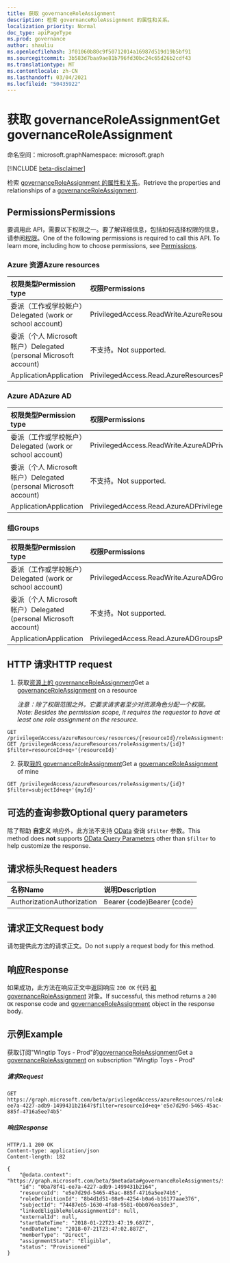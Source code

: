 ```yaml
---
title: 获取 governanceRoleAssignment
description: 检索 governanceRoleAssignment 的属性和关系。
localization_priority: Normal
doc_type: apiPageType
ms.prod: governance
author: shauliu
ms.openlocfilehash: 3f01060b80c9f50712014a16987d519d19b5bf91
ms.sourcegitcommit: 3b583d7baa9ae81b796fd30bc24c65d26b2cdf43
ms.translationtype: MT
ms.contentlocale: zh-CN
ms.lasthandoff: 03/04/2021
ms.locfileid: "50435922"
---
```

# <a name="get-governanceroleassignment"></a><span data-ttu-id="c7347-103">获取 governanceRoleAssignment</span><span class="sxs-lookup"><span data-stu-id="c7347-103">Get governanceRoleAssignment</span></span>

<span data-ttu-id="c7347-104">命名空间：microsoft.graph</span><span class="sxs-lookup"><span data-stu-id="c7347-104">Namespace: microsoft.graph</span></span>

[!INCLUDE [beta-disclaimer](../../includes/beta-disclaimer.md)]

<span data-ttu-id="c7347-105">检索 [governanceRoleAssignment 的属性和关系](../resources/governanceroleassignment.md)。</span><span class="sxs-lookup"><span data-stu-id="c7347-105">Retrieve the properties and relationships of a [governanceRoleAssignment](../resources/governanceroleassignment.md).</span></span>

## <a name="permissions"></a><span data-ttu-id="c7347-106">Permissions</span><span class="sxs-lookup"><span data-stu-id="c7347-106">Permissions</span></span>
<span data-ttu-id="c7347-p101">要调用此 API，需要以下权限之一。要了解详细信息，包括如何选择权限的信息，请参阅[权限](/graph/permissions-reference#privileged-access-permissions)。</span><span class="sxs-lookup"><span data-stu-id="c7347-p101">One of the following permissions is required to call this API. To learn more, including how to choose permissions, see [Permissions](/graph/permissions-reference#privileged-access-permissions).</span></span>

### <a name="azure-resources"></a><span data-ttu-id="c7347-109">Azure 资源</span><span class="sxs-lookup"><span data-stu-id="c7347-109">Azure resources</span></span>

| <span data-ttu-id="c7347-110">权限类型</span><span class="sxs-lookup"><span data-stu-id="c7347-110">Permission type</span></span> | <span data-ttu-id="c7347-111">权限</span><span class="sxs-lookup"><span data-stu-id="c7347-111">Permissions</span></span> |
|:--------------- |:----------- |
| <span data-ttu-id="c7347-112">委派（工作或学校帐户）</span><span class="sxs-lookup"><span data-stu-id="c7347-112">Delegated (work or school account)</span></span> | <span data-ttu-id="c7347-113">PrivilegedAccess.ReadWrite.AzureResources</span><span class="sxs-lookup"><span data-stu-id="c7347-113">PrivilegedAccess.ReadWrite.AzureResources</span></span> |
| <span data-ttu-id="c7347-114">委派（个人 Microsoft 帐户）</span><span class="sxs-lookup"><span data-stu-id="c7347-114">Delegated (personal Microsoft account)</span></span> | <span data-ttu-id="c7347-115">不支持。</span><span class="sxs-lookup"><span data-stu-id="c7347-115">Not supported.</span></span> |
| <span data-ttu-id="c7347-116">Application</span><span class="sxs-lookup"><span data-stu-id="c7347-116">Application</span></span> | <span data-ttu-id="c7347-117">PrivilegedAccess.Read.AzureResources</span><span class="sxs-lookup"><span data-stu-id="c7347-117">PrivilegedAccess.Read.AzureResources</span></span> |

### <a name="azure-ad"></a><span data-ttu-id="c7347-118">Azure AD</span><span class="sxs-lookup"><span data-stu-id="c7347-118">Azure AD</span></span>

| <span data-ttu-id="c7347-119">权限类型</span><span class="sxs-lookup"><span data-stu-id="c7347-119">Permission type</span></span> | <span data-ttu-id="c7347-120">权限</span><span class="sxs-lookup"><span data-stu-id="c7347-120">Permissions</span></span> |
|:--------------- |:----------- |
| <span data-ttu-id="c7347-121">委派（工作或学校帐户）</span><span class="sxs-lookup"><span data-stu-id="c7347-121">Delegated (work or school account)</span></span> | <span data-ttu-id="c7347-122">PrivilegedAccess.ReadWrite.AzureAD</span><span class="sxs-lookup"><span data-stu-id="c7347-122">PrivilegedAccess.ReadWrite.AzureAD</span></span> |
| <span data-ttu-id="c7347-123">委派（个人 Microsoft 帐户）</span><span class="sxs-lookup"><span data-stu-id="c7347-123">Delegated (personal Microsoft account)</span></span> | <span data-ttu-id="c7347-124">不支持。</span><span class="sxs-lookup"><span data-stu-id="c7347-124">Not supported.</span></span> |
| <span data-ttu-id="c7347-125">Application</span><span class="sxs-lookup"><span data-stu-id="c7347-125">Application</span></span> | <span data-ttu-id="c7347-126">PrivilegedAccess.Read.AzureAD</span><span class="sxs-lookup"><span data-stu-id="c7347-126">PrivilegedAccess.Read.AzureAD</span></span> |

### <a name="groups"></a><span data-ttu-id="c7347-127">组</span><span class="sxs-lookup"><span data-stu-id="c7347-127">Groups</span></span>

|<span data-ttu-id="c7347-128">权限类型</span><span class="sxs-lookup"><span data-stu-id="c7347-128">Permission type</span></span> | <span data-ttu-id="c7347-129">权限</span><span class="sxs-lookup"><span data-stu-id="c7347-129">Permissions</span></span> |
|:-------------- |:----------- |
| <span data-ttu-id="c7347-130">委派（工作或学校帐户）</span><span class="sxs-lookup"><span data-stu-id="c7347-130">Delegated (work or school account)</span></span> | <span data-ttu-id="c7347-131">PrivilegedAccess.ReadWrite.AzureADGroups</span><span class="sxs-lookup"><span data-stu-id="c7347-131">PrivilegedAccess.ReadWrite.AzureADGroups</span></span> |
| <span data-ttu-id="c7347-132">委派（个人 Microsoft 帐户）</span><span class="sxs-lookup"><span data-stu-id="c7347-132">Delegated (personal Microsoft account)</span></span> | <span data-ttu-id="c7347-133">不支持。</span><span class="sxs-lookup"><span data-stu-id="c7347-133">Not supported.</span></span> |
| <span data-ttu-id="c7347-134">Application</span><span class="sxs-lookup"><span data-stu-id="c7347-134">Application</span></span> | <span data-ttu-id="c7347-135">PrivilegedAccess.Read.AzureADGroups</span><span class="sxs-lookup"><span data-stu-id="c7347-135">PrivilegedAccess.Read.AzureADGroups</span></span> |

## <a name="http-request"></a><span data-ttu-id="c7347-136">HTTP 请求</span><span class="sxs-lookup"><span data-stu-id="c7347-136">HTTP request</span></span>
<!-- { "blockType": "ignored" } -->
1. <span data-ttu-id="c7347-137">获取[资源上的 governanceRoleAssignment](../resources/governanceroleassignment.md)</span><span class="sxs-lookup"><span data-stu-id="c7347-137">Get a [governanceRoleAssignment](../resources/governanceroleassignment.md) on a resource</span></span>

    <span data-ttu-id="c7347-138">*注意：除了权限范围之外，它要求请求者至少对资源角色分配一个权限。*</span><span class="sxs-lookup"><span data-stu-id="c7347-138">*Note: Besides the permission scope, it requires the requestor to have at least one role assignment on the resource.*</span></span> 
```http
GET /privilegedAccess/azureResources/resources/{resourceId}/roleAssignments/{id}
GET /privilegedAccess/azureResources/roleAssignments/{id}?$filter=resourceId+eq+'{resourceId}'
```
2. <span data-ttu-id="c7347-139">获取[我的 governanceRoleAssignment](../resources/governanceroleassignment.md)</span><span class="sxs-lookup"><span data-stu-id="c7347-139">Get a [governanceRoleAssignment](../resources/governanceroleassignment.md) of mine</span></span>
```http
GET /privilegedAccess/azureResources/roleAssignments/{id}?$filter=subjectId+eq+'{myId}'
```

## <a name="optional-query-parameters"></a><span data-ttu-id="c7347-140">可选的查询参数</span><span class="sxs-lookup"><span data-stu-id="c7347-140">Optional query parameters</span></span>
<span data-ttu-id="c7347-141">除了帮助 **自定义** 响应外，此方法不支持 [OData](/graph/query-parameters) 查询 `$filter` 参数。</span><span class="sxs-lookup"><span data-stu-id="c7347-141">This method does **not** supports [OData Query Parameters](/graph/query-parameters) other than `$filter` to help customize the response.</span></span>

## <a name="request-headers"></a><span data-ttu-id="c7347-142">请求标头</span><span class="sxs-lookup"><span data-stu-id="c7347-142">Request headers</span></span>
| <span data-ttu-id="c7347-143">名称</span><span class="sxs-lookup"><span data-stu-id="c7347-143">Name</span></span>      |<span data-ttu-id="c7347-144">说明</span><span class="sxs-lookup"><span data-stu-id="c7347-144">Description</span></span>|
|:----------|:----------|
| <span data-ttu-id="c7347-145">Authorization</span><span class="sxs-lookup"><span data-stu-id="c7347-145">Authorization</span></span>  | <span data-ttu-id="c7347-146">Bearer {code}</span><span class="sxs-lookup"><span data-stu-id="c7347-146">Bearer {code}</span></span>|

## <a name="request-body"></a><span data-ttu-id="c7347-147">请求正文</span><span class="sxs-lookup"><span data-stu-id="c7347-147">Request body</span></span>
<span data-ttu-id="c7347-148">请勿提供此方法的请求正文。</span><span class="sxs-lookup"><span data-stu-id="c7347-148">Do not supply a request body for this method.</span></span>
## <a name="response"></a><span data-ttu-id="c7347-149">响应</span><span class="sxs-lookup"><span data-stu-id="c7347-149">Response</span></span>
<span data-ttu-id="c7347-150">如果成功，此方法在响应正文中返回响应 `200 OK` 代码 [和 governanceRoleAssignment](../resources/governanceroleassignment.md) 对象。</span><span class="sxs-lookup"><span data-stu-id="c7347-150">If successful, this method returns a `200 OK` response code and [governanceRoleAssignment](../resources/governanceroleassignment.md) object in the response body.</span></span>
## <a name="example"></a><span data-ttu-id="c7347-151">示例</span><span class="sxs-lookup"><span data-stu-id="c7347-151">Example</span></span>
<!-- {
  "blockType": "request",
  "name": "get_governanceroleassignment"
}-->
<span data-ttu-id="c7347-152">获取订阅"Wingtip Toys - Prod"的[governanceRoleAssignment](../resources/governanceroleassignment.md)</span><span class="sxs-lookup"><span data-stu-id="c7347-152">Get a [governanceRoleAssignment](../resources/governanceroleassignment.md) on subscription "Wingtip Toys - Prod"</span></span>
##### <a name="request"></a><span data-ttu-id="c7347-153">请求</span><span class="sxs-lookup"><span data-stu-id="c7347-153">Request</span></span>
```http
GET https://graph.microsoft.com/beta/privilegedAccess/azureResources/roleAssignments/0ba78f41-ee7a-4227-adb9-1499431b2164?$filter=resourceId+eq+'e5e7d29d-5465-45ac-885f-4716a5ee74b5'
```
##### <a name="response"></a><span data-ttu-id="c7347-154">响应</span><span class="sxs-lookup"><span data-stu-id="c7347-154">Response</span></span>
<!-- {
  "blockType": "response",
  "truncated": false,
  "@odata.type": "microsoft.graph.governanceRoleAssignment"
} -->
```http
HTTP/1.1 200 OK
Content-type: application/json
Content-length: 182

{
    "@odata.context": "https://graph.microsoft.com/beta/$metadata#governanceRoleAssignments/$entity",
    "id": "0ba78f41-ee7a-4227-adb9-1499431b2164",
    "resourceId": "e5e7d29d-5465-45ac-885f-4716a5ee74b5",
    "roleDefinitionId": "8b4d1d51-08e9-4254-b0a6-b16177aae376",
    "subjectId": "74487eb5-1630-4fa8-9581-0bb076ea5de3",
    "linkedEligibleRoleAssignmentId": null,
    "externalId": null,
    "startDateTime": "2018-01-22T23:47:19.687Z",
    "endDateTime": "2018-07-21T23:47:02.887Z",
    "memberType": "Direct",
    "assignmentState": "Eligible",
    "status": "Provisioned"
}
```

<!-- uuid: 8fcb5dbc-d5aa-4681-8e31-b001d5168d79
2015-10-25 14:57:30 UTC -->
<!--
{
  "type": "#page.annotation",
  "description": "Get governanceRoleAssignment",
  "keywords": "",
  "section": "documentation",
  "tocPath": "",
  "suppressions": []
}
-->


